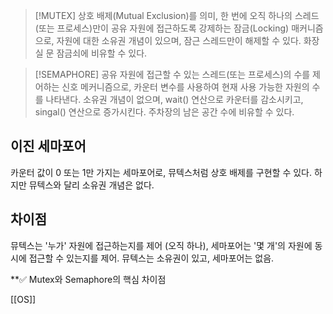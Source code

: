 >[!MUTEX]
>상호 배제(Mutual Exclusion)를 의미, 한 번에 오직 하나의 스레드(또는 프로세스)만이 공유 자원에 접근하도록 강제하는 잠금(Locking) 매커니즘으로, 자원에 대한 소유권 개념이 있으며, 잠근 스레드만이 해제할 수 있다. 화장실 문 잠금쇠에 비유할 수 있다.

>[!SEMAPHORE]
>공유 자원에 접근할 수 있는 스레드(또는 프로세스)의 수를 제어하는 신호 메커니즘으로, 카운터 변수를 사용하여 현재 사용 가능한 자원의 수를 나타낸다. 소유권 개념이 없으며, wait() 연산으로 카운터를 감소시키고, singal() 연산으로 증가시킨다. 주차장의 남은 공간 수에 비유할 수 있다.

## 이진 세마포어
카운터 값이 0 또는 1만 가지는 세마포어로, 뮤텍스처럼 상호 배제를 구현할 수 있다.
하지만 뮤텍스와 달리 소유권 개념은 없다.

## 차이점
뮤텍스는 '누가' 자원에 접근하는지를 제어 (오직 하나), 세마포어는 '몇 개'의 자원에 동시에 접근할 수 있는지를 제어.
뮤텍스는 소유권이 있고, 세마포어는 없음.

**✅ Mutex와 Semaphore의 핵심 차이점



>

[[OS]]

